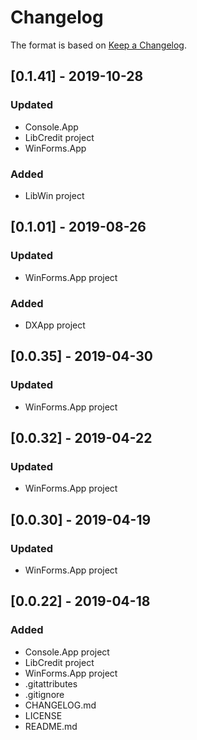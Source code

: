 # Changelog

The format is based on [Keep a Changelog](https://keepachangelog.com/en/1.0.0/).

## [0.1.41] - 2019-10-28
### Updated
- Console.App
- LibCredit project
- WinForms.App
### Added
- LibWin project

## [0.1.01] - 2019-08-26
### Updated
- WinForms.App project
### Added
- DXApp project

## [0.0.35] - 2019-04-30
### Updated
- WinForms.App project

## [0.0.32] - 2019-04-22
### Updated
- WinForms.App project

## [0.0.30] - 2019-04-19
### Updated
- WinForms.App project

## [0.0.22] - 2019-04-18
### Added
- Console.App project
- LibCredit project
- WinForms.App project
- .gitattributes
- .gitignore
- CHANGELOG.md
- LICENSE
- README.md
